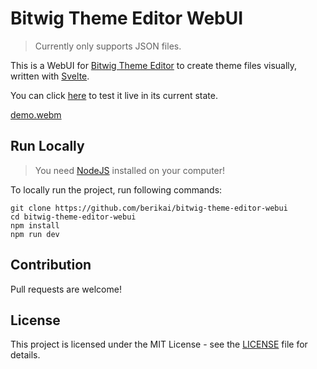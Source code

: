 # Bitwig Theme Editor WebUI

> Currently only supports JSON files.

This is a WebUI for [Bitwig Theme Editor](https://github.com/berikai/bitwig-theme-editor) to create theme files visually, written with [Svelte](https://svelte.dev).

You can click [here](https://berikai.github.io/bitwig-theme-editor-webui/) to test it live in its current state.

[demo.webm](https://github.com/Berikai/bitwig-theme-editor-webui/assets/18515671/51504e57-14b8-42eb-8b6a-289cdb00ace9)

## Run Locally

> You need [NodeJS](https://nodejs.org) installed on your computer!

To locally run the project, run following commands:

    git clone https://github.com/berikai/bitwig-theme-editor-webui
    cd bitwig-theme-editor-webui
    npm install
    npm run dev

## Contribution

Pull requests are welcome!

## License

This project is licensed under the MIT License - see the [LICENSE](LICENSE) file for details.

